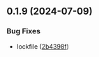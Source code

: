 ## 0.1.9 (2024-07-09)


### Bug Fixes

* lockfile ([2b4398f](https://github.com/tiavina-mika/esbuild-copy-files/commit/2b4398f2b37ebcd3de7ceb517e4483764863b423))

